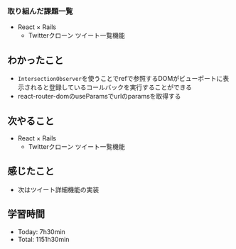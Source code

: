 ### 取り組んだ課題一覧
- React × Rails
  - Twitterクローン ツイート一覧機能
## わかったこと
- `IntersectionObserver`を使うことでrefで参照するDOMがビューポートに表示されると登録しているコールバックを実行することができる
- react-router-domのuseParamsでurlのparamsを取得する
## 次やること
- React × Rails
  - Twitterクローン ツイート一覧機能
## 感じたこと
- 次はツイート詳細機能の実装
## 学習時間
- Today: 7h30min
- Total: 1151h30min